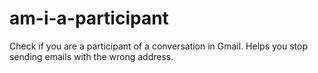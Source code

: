 # am-i-a-participant
Check if you are a participant of a conversation in Gmail. Helps you stop sending emails with the wrong address.
